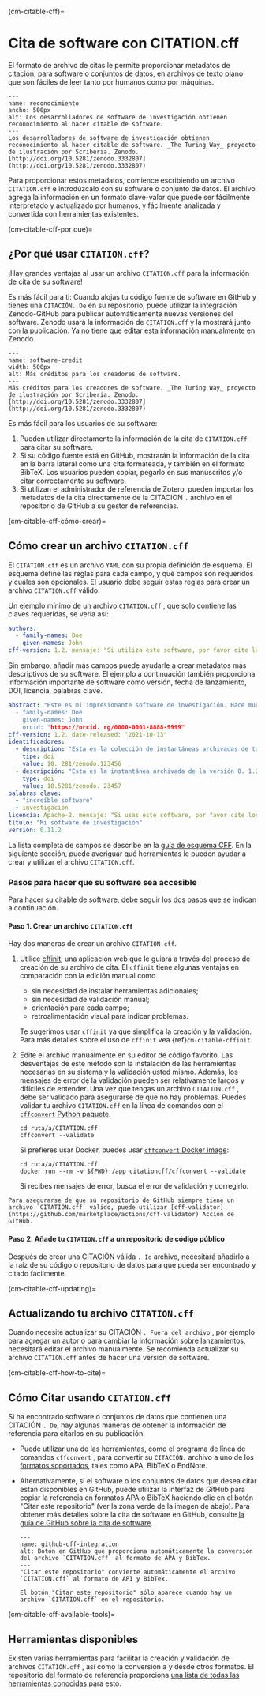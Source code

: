 (cm-citable-cff)=
# Cita de software con CITATION.cff

El formato de archivo de citas [](https://citation-file-format.github.io) le permite proporcionar metadatos de citación, para software o conjuntos de datos, en archivos de texto plano que son fáciles de leer tanto por humanos como por máquinas.

```{figure} ../../figures/recognition.*
---
name: reconocimiento
ancho: 500px
alt: Los desarrolladores de software de investigación obtienen reconocimiento al hacer citable de software.
---
Los desarrolladores de software de investigación obtienen reconocimiento al hacer citable de software. _The Turing Way_ proyecto de ilustración por Scriberia. Zenodo. [http://doi.org/10.5281/zenodo.3332807](http://doi.org/10.5281/zenodo.3332807)
```

Para proporcionar estos metadatos, comience escribiendo un archivo `CITATION.cff` e introdúzcalo con su software o conjunto de datos. El archivo</code> agrega la información en un formato clave-valor que puede ser fácilmente interpretado y actualizado por humanos, y fácilmente analizada y convertida con herramientas existentes.

(cm-citable-cff-por qué)=
## ¿Por qué usar `CITATION.cff`?

¡Hay grandes ventajas al usar un archivo `CITATION.cff` para la información de cita de su software!

Es más fácil para ti: Cuando alojas tu código fuente de software en GitHub y tienes una `CITACIÓN. De` en su repositorio, puede utilizar la integración Zenodo-GitHub para publicar automáticamente nuevas versiones del software. Zenodo usará la información de `CITATION.cff` y la mostrará junto con la publicación. Ya no tiene que editar esta información manualmente en Zenodo.

```{figure} ../../figures/software-credit.*
---
name: software-credit
width: 500px
alt: Más créditos para los creadores de software.
---
Más créditos para los creadores de software. _The Turing Way_ proyecto de ilustración por Scriberia. Zenodo. [http://doi.org/10.5281/zenodo.3332807](http://doi.org/10.5281/zenodo.3332807)
```

Es más fácil para los usuarios de su software:
1. Pueden utilizar directamente la información de la cita de `CITATION.cff` para citar su software.
2. Si su código fuente está en GitHub, mostrarán la información de la cita en la barra lateral como una cita formateada, y también en el formato BibTeX. Los usuarios pueden copiar, pegarlo en sus manuscritos y/o citar correctamente su software.
3. Si utilizan el administrador de referencia de Zotero, pueden importar los metadatos de la cita directamente de la CITACION `.` archivo en el repositorio de GitHub a su gestor de referencias.

(cm-citable-cff-cómo-crear)=
## Cómo crear un archivo `CITATION.cff`

El `CITATION.cff` es un archivo `YAML` con su propia definición de esquema. El esquema define las reglas para cada campo, y qué campos son requeridos y cuáles son opcionales. El usuario debe seguir estas reglas para crear un archivo `CITATION.cff` válido.

Un ejemplo mínimo de un archivo `CITATION.cff` , que solo contiene las claves requeridas, se vería así:

```yaml
authors:
  - family-names: Doe
    given-names: John
cff-version: 1.2. mensaje: "Si utiliza este software, por favor cite los metadatos de este archivo." title: "Mi software de investigación"
```

Sin embargo, añadir más campos puede ayudarle a crear metadatos más descriptivos de su software. El ejemplo a continuación también proporciona información importante de software como versión, fecha de lanzamiento, DOI, licencia, palabras clave.

```yaml
abstract: "Este es mi impresionante software de investigación. Hace muchas cosas. authors:
  - family-names: Doe
    given-names: John
    orcid: "https://orcid. rg/0000-0001-8888-9999"
cff-version: 1.2. date-released: "2021-10-13"
identificadores:
  - description: "Esta es la colección de instantáneas archivadas de todas las versiones de My Research Software"
    tipe: doi
    value: 10. 281/zenodo.123456
  - descripción: "Esta es la instantánea archivada de la versión 0. 1.2 of My Research Software"
    type: doi
    value: 10.5281/zenodo. 23457
palabras clave:
  - "increíble software"
  - investigación
licencia: Apache-2. mensaje: "Si usas este software, por favor cite los metadatos de este archivo." código del repositorio: "https://github. om/cita-archivo-formato/mi-investigación-software"
título: "Mi software de investigación"
versión: 0.11.2
```

La lista completa de campos se describe en la [guía de esquema CFF](https://github.com/citation-file-format/citation-file-format/blob/main/schema-guide.md). En la siguiente sección, puede averiguar qué herramientas le pueden ayudar a crear y utilizar el archivo `CITATION.cff`.

### Pasos para hacer que su software sea accesible

Para hacer su citable de software, debe seguir los dos pasos que se indican a continuación.

#### Paso 1. Crear un archivo `CITATION.cff`

Hay dos maneras de crear un archivo `CITATION.cff`.

1. Utilice [cffinit](https://citation-file-format.github.io/cff-initializer-javascript/), una aplicación web que le guiará a través del proceso de creación de su archivo de cita. El `cffinit` tiene algunas ventajas en comparación con la edición manual como

    - sin necesidad de instalar herramientas adicionales;
    - sin necesidad de validación manual;
    - orientación para cada campo;
    - retroalimentación visual para indicar problemas.

    Te sugerimos usar `cffinit` ya que simplifica la creación y la validación. Para más detalles sobre el uso de `cffinit` vea {ref}`cm-citable-cffinit`.

2. Edite el archivo manualmente en su editor de código favorito. Las desventajas de este método son la instalación de las herramientas necesarias en su sistema y la validación usted mismo. Además, los mensajes de error de la validación pueden ser relativamente largos y difíciles de entender. Una vez que tengas un archivo `CITATION.cff` , debe ser validado para asegurarse de que no hay problemas. Puedes validar tu archivo `CITATION.cff` en la línea de comandos con el [`cffconvert` Python paquete](https://pypi.org/project/cffconvert/).

    ```shell
    cd ruta/a/CITATION.cff
    cffconvert --validate
    ```

    Si prefieres usar Docker, puedes usar [`cffconvert` Docker image](https://hub.docker.com/r/citationcff/cffconvert):

    ```shell
    cd ruta/a/CITATION.cff
    docker run --rm -v ${PWD}:/app citationcff/cffconvert --validate
    ```

    Si recibes mensajes de error, busca el error de validación y corregirlo.

```{note}
Para asegurarse de que su repositorio de GitHub siempre tiene un archivo `CITATION.cff` válido, puede utilizar [cff-validator](https://github.com/marketplace/actions/cff-validator) Acción de GitHub.
```

#### Paso 2. Añade tu `CITATION.cff` a un repositorio de código público

Después de crear una CITACIÓN válida `. Id` archivo, necesitará añadirlo a la raíz de su código o repositorio de datos para que pueda ser encontrado y citado fácilmente.

(cm-citable-cff-updating)=
## Actualizando tu archivo `CITATION.cff`

Cuando necesite actualizar su CITACIÓN `. Fuera del archivo` , por ejemplo para agregar un autor o para cambiar la información sobre lanzamientos, necesitará editar el archivo manualmente. Se recomienda actualizar su archivo `CITATION.cff` antes de hacer una versión de software.

(cm-citable-cff-how-to-cite)=
## Cómo Citar usando `CITATION.cff`

Si ha encontrado software o conjuntos de datos que contienen una CITACIÓN `. De`, hay algunas maneras de obtener la información de referencia para citarlos en su publicación.

- Puede utilizar una de las herramientas, como el programa de línea de comandos `cffconvert` , para convertir su `CITACIÓN.` archivo a uno de los [formatos soportados](https://github.com/citation-file-format/cff-converter-python#supported-output-formats), tales como APA, BibTeX o EndNote.

- Alternativamente, si el software o los conjuntos de datos que desea citar están disponibles en GitHub, puede utilizar la interfaz de GitHub para copiar la referencia en formatos APA o BibTeX haciendo clic en el botón "Citar este repositorio" (ver la zona verde de la imagen de abajo). Para obtener más detalles sobre la cita de software en GitHub, consulte [la guía de GitHub sobre la cita de software](https://docs.github.com/en/repositories/managing-your-repositorys-settings-and-features/customizing-your-repository/about-citation-files).

  ```{figure} ../../figures/github-cff-integration.*
  ---
  name: github-cff-integration
  alt: Botón en GitHub que proporciona automáticamente la conversión del archivo `CITATION.cff` al formato de APA y BibTex.
  ---
  "Citar este repositorio" convierte automáticamente el archivo `CITATION.cff` al formato de API y BibTex.
  ```

  ```{note}
  El botón "Citar este repositorio" sólo aparece cuando hay un archivo `CITATION.cff` en el repositorio.
  ```

(cm-citable-cff-available-tools)=
## Herramientas disponibles

Existen varias herramientas para facilitar la creación y validación de archivos `CITATION.cff` , así como la conversión a y desde otros formatos. El repositorio del formato de referencia proporciona [una lista de todas las herramientas conocidas](https://github.com/citation-file-format/citation-file-format#tools-to-work-with-citationcff-files-wrench) para esto.
